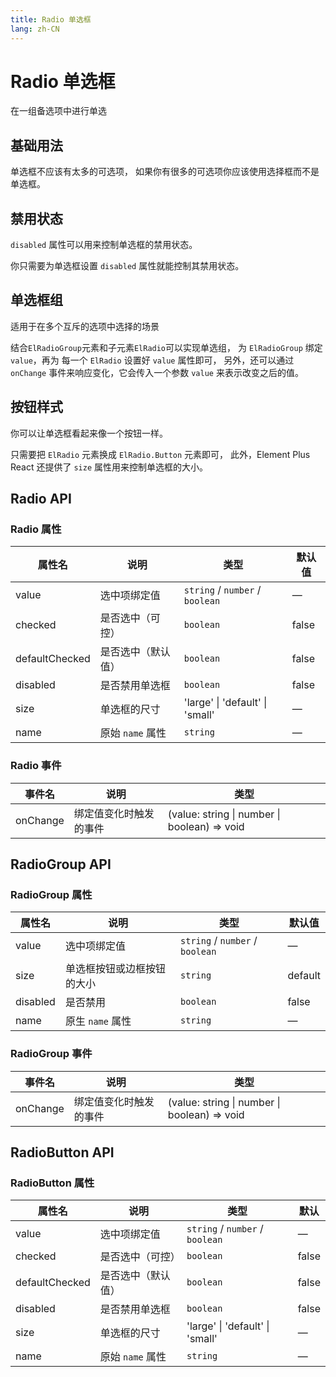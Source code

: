 ```yaml
---
title: Radio 单选框
lang: zh-CN
---
```


# Radio 单选框

在一组备选项中进行单选

## 基础用法

单选框不应该有太多的可选项， 如果你有很多的可选项你应该使用选择框而不是单选框。

<code src="./basic-usage.tsx"></code>

## 禁用状态

`disabled` 属性可以用来控制单选框的禁用状态。

你只需要为单选框设置 `disabled` 属性就能控制其禁用状态。

<code src="./disabled.tsx"></code>

## 单选框组

适用于在多个互斥的选项中选择的场景

结合`ElRadioGroup`元素和子元素`ElRadio`可以实现单选组， 为 `ElRadioGroup` 绑定 `value`，再为 每一个 `ElRadio` 设置好 `value` 属性即可， 另外，还可以通过 `onChange` 事件来响应变化，它会传入一个参数 `value` 来表示改变之后的值。

<code src="./radio-button-group.tsx"></code>

## 按钮样式

你可以让单选框看起来像一个按钮一样。

只需要把 `ElRadio` 元素换成 `ElRadio.Button` 元素即可， 此外，Element Plus React 还提供了 `size` 属性用来控制单选框的大小。

<code src="./button-style.tsx"></code>

<!-- ## 带有边框

设置 `border` 属性为 true 可以渲染为带有边框的单选框。

<code src="./with-borders.tsx"></code> -->

## Radio API

### Radio 属性

| 属性名         | 说明               | 类型                                         | 默认值 |
| -------------- | ------------------ | -------------------------------------------- | ------ |
| value          | 选中项绑定值       | `string` / `number` / `boolean`              | —      |
| checked        | 是否选中（可控）   | `boolean`                                    | false  |
| defaultChecked | 是否选中（默认值） | `boolean`                                    | false  |
| disabled       | 是否禁用单选框     | `boolean`                                    | false  |
| size           | 单选框的尺寸       | <Enum>'large' \| 'default' \| 'small'</Enum> | —      |
| name           | 原始 `name` 属性   | `string`                                     | —      |

### Radio 事件

| 事件名   | 说明                   | 类型                                                                      |
| -------- | ---------------------- | ------------------------------------------------------------------------- |
| onChange | 绑定值变化时触发的事件 | <Enum type='Function'>(value: string \| number \| boolean) => void</Enum> |

## RadioGroup API

### RadioGroup 属性

| 属性名   | 说明                       | 类型                            | 默认值  |
| -------- | -------------------------- | ------------------------------- | ------- |
| value    | 选中项绑定值               | `string` / `number` / `boolean` | —       |
| size     | 单选框按钮或边框按钮的大小 | `string`                        | default |
| disabled | 是否禁用                   | `boolean`                       | false   |
| name     | 原生 `name` 属性           | `string`                        | —       |

### RadioGroup 事件

| 事件名   | 说明                   | 类型                                                                      |
| -------- | ---------------------- | ------------------------------------------------------------------------- |
| onChange | 绑定值变化时触发的事件 | <Enum type='Function'>(value: string \| number \| boolean) => void</Enum> |

## RadioButton API

### RadioButton 属性

| 属性名         | 说明               | 类型                                         | 默认  |
| -------------- | ------------------ | -------------------------------------------- | ----- |
| value          | 选中项绑定值       | `string` / `number` / `boolean`              | —     |
| checked        | 是否选中（可控）   | `boolean`                                    | false |
| defaultChecked | 是否选中（默认值） | `boolean`                                    | false |
| disabled       | 是否禁用单选框     | `boolean`                                    | false |
| size           | 单选框的尺寸       | <Enum>'large' \| 'default' \| 'small'</Enum> | —     |
| name           | 原始 `name` 属性   | `string`                                     | —     |
